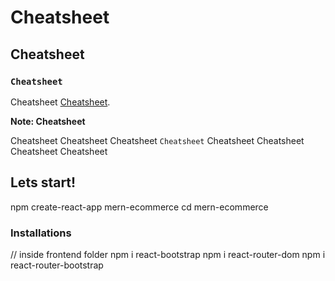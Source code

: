 # Cheatsheet

## Cheatsheet

### `Cheatsheet`

Cheatsheet [Cheatsheet](https://github.com/).

**Note: Cheatsheet**

Cheatsheet Cheatsheet Cheatsheet `Cheatsheet` Cheatsheet Cheatsheet Cheatsheet Cheatsheet

## Lets start!

npm create-react-app mern-ecommerce
cd mern-ecommerce

### Installations

// inside frontend folder
npm i react-bootstrap
npm i react-router-dom
npm i react-router-bootstrap
